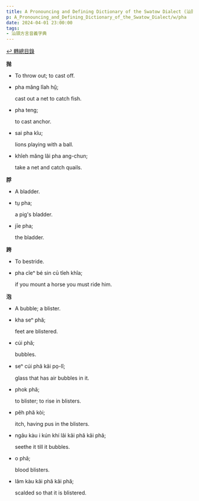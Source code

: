 ```yaml
---
title: A Pronouncing and Defining Dictionary of the Swatow Dialect (汕頭方言音義字典) / pha
p: A_Pronouncing_and_Defining_Dictionary_of_the_Swatow_Dialect/w/pha
date: 2024-04-01 23:00:00
tags: 
- 汕頭方言音義字典
---
```


[↩️ 轉總目錄](/A_Pronouncing_and_Defining_Dictionary_of_the_Swatow_Dialect)


**抛**
- To throw out; to cast off.

- pha măng lîah hṳ̂;

  cast out a net to catch fish.

- pha teng;

  to cast anchor.

- sai pha kîu;

  lions playing with a ball.

- khîeh măng lâi pha ang-chun;

  take a net and catch quails.

**脬**
- A bladder.

- tṳ pha;

  a pig's bladder.

- jīe pha;

  the bladder.

**跨**
- To bestride.

- pha cĭeⁿ bé sin cū tîeh khîa;

  if you mount a horse you must ride him.

**泡**
- A bubble; a blister.

- kha seⁿ phă;

  feet are blistered.

- cúi phă;

  bubbles.

- seⁿ cúi phă kâi po̤-lî;

  glass that has air bubbles in it.

- phok phă;

  to blister; to rise in blisters.

- pêh phă kòi;

  itch, having pus in the blisters.

- ngâu kàu i kún khí lâi kâi phă kâi phă;

  seethe it till it bubbles.

- o phă;

  blood blisters.

- lâm kàu kâi phă kâi phă;

  scalded so that it is blistered.